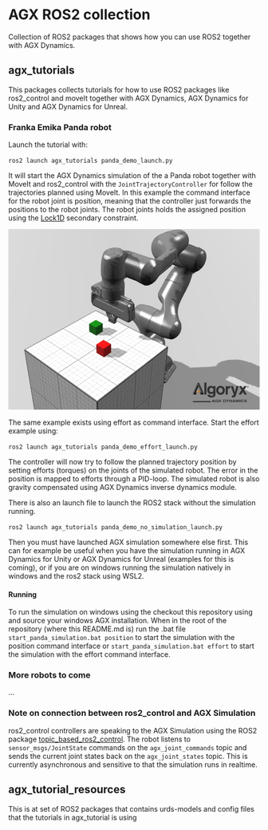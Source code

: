 # AGX ROS2 collection
Collection of ROS2 packages that shows how you can use ROS2 together with AGX Dynamics.

## agx_tutorials
This packages collects tutorials for how to use ROS2 packages like ros2_control and moveIt together with AGX Dynamics, AGX Dynamics for Unity and AGX Dynamics for Unreal.

### Franka Emika Panda robot
Launch the tutorial with:

`ros2 launch agx_tutorials panda_demo_launch.py`

It will start the AGX Dynamics simulation of the a Panda robot together with MoveIt and ros2_control with the `JointTrajectoryController` for follow the trajectories planned using MoveIt. In this example the command interface
for the robot joint is position, meaning that the controller just forwards the positions to the robot joints. The
robot joints holds the assigned position using the [Lock1D](https://www.algoryx.se/documentation/complete/agx/tags/latest/doc/UserManual/source/constraints.html#lock1d) secondary constraint.

![Panda](images/panda.jpg)

The same example exists using effort as command interface. Start the effort example using:

`ros2 launch agx_tutorials panda_demo_effort_launch.py`

The controller will now try to follow the planned trajectory position by setting efforts (torques) on the joints of the simulated robot. The error in the position is mapped to efforts through a PID-loop. The simulated robot is also gravity compensated using AGX Dynamics inverse dynamics module.

There is also an launch file to launch the ROS2 stack without the simulation running.

`ros2 launch agx_tutorials panda_demo_no_simulation_launch.py`

Then you must have launched AGX simulation somewhere else first. This can for example be useful when you have the simulation running in AGX Dynamics for Unity or AGX Dynamics for Unreal (examples for this is coming), or if you are on windows running the simulation natively in windows and the ros2 stack using WSL2.

#### Running 
To run the simulation on windows using the checkout this repository using and source your windows AGX installation.
When in the root of the repository (where this README.md is) run the .bat file `start_panda_simulation.bat position` to start the simulation with the position command interface or `start_panda_simulation.bat effort` to start the simulation with the effort command interface.

### More robots to come
...


### Note on connection between ros2_control and AGX Simulation
ros2_control controllers are speaking to the AGX Simulation using the ROS2 package [topic_based_ros2_control](https://github.com/PickNikRobotics/topic_based_ros2_control). The robot listens to `sensor_msgs/JointState` commands on the `agx_joint_commands` topic and sends the current joint states back on the `agx_joint_states` topic. This is currently asynchronous and sensitive to that the simulation runs in realtime. 

## agx_tutorial_resources
This is at set of ROS2 packages that contains urds-models and config files that the tutorials in agx_tutorial is using

